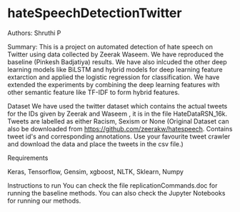 # hateSpeechDetectionTwitter
Authors: Shruthi P

Summary: This is a project on automated detection of hate speech on Twitter using data collected by Zeerak Waseem. We have reproduced the baseline (Pinkesh Badjatiya) results.
We have also inlcuded the other deep learning models like BiLSTM and hybrid models for deep learning feature extarction and applied the logistic regression for classification.
We have extended the experiments by combining the deep learning features with other semantic feature like TF-IDF to form hybrid features.

Dataset
We have used the twitter dataset which contains the actual tweets for the IDs given by Zeerak and Waseem , it is in the file HateDataRSN_16k. Tweets are labelled as either Racism, Sexism or None
(Original Dataset can also be downloaded from https://github.com/zeerakw/hatespeech. Contains tweet id's and corresponding annotations. Use your favourite tweet crawler and download the data and place the tweets in the csv file.)  

Requirements

Keras,
Tensorflow,
Gensim,
xgboost,
NLTK,
Sklearn,
Numpy

Instructions to run
 You can check the file replicationCommands.doc for running the baseline methods.
 You can also check the Jupyter Notebooks for running our methods. 
